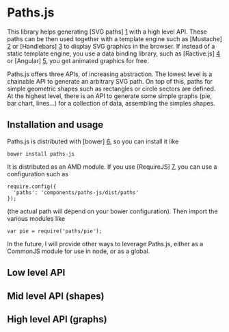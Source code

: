 Paths.js
========

This library helps generating [SVG paths] [1] with a high level API. These paths can be then used together with a template engine such as [Mustache] [2] or [Handlebars] [3] to display SVG graphics in the browser. If instead of a static template engine, you use a data binding library, such as [Ractive.js] [4] or [Angular] [5], you get animated graphics for free.

Paths.js offers three APIs, of increasing abstraction. The lowest level is a chainable API to generate an arbitrary SVG path. On top of this, paths for simple geometric shapes such as rectangles or circle sectors are defined. At the highest level, there is an API to generate some simple graphs (pie, bar chart, lines...) for a collection of data, assembling the simples shapes.

Installation and usage
----------------------

Paths.js is distributed with [bower] [6], so you can install it like

    bower install paths-js

It is distributed as an AMD module. If you use [RequireJS] [7], you can use a configuration such as

    require.config({
      'paths': 'components/paths-js/dist/paths'
    });

(the actual path will depend on your bower configuration). Then import the various modules like

    var pie = require('paths/pie');

In the future, I will provide other ways to leverage Paths.js, either as a CommonJS module for use in node, or as a global.

Low level API
-------------

Mid level API (shapes)
----------------------

High level API (graphs)
-----------------------

[1]: http://www.w3.org/TR/SVG/paths.html
[2]: http://mustache.github.io/
[3]: http://handlebarsjs.com/
[4]: http://angularjs.org/
[5]: http://www.ractivejs.org/
[6]: http://bower.io/
[7]: http://requirejs.org/
